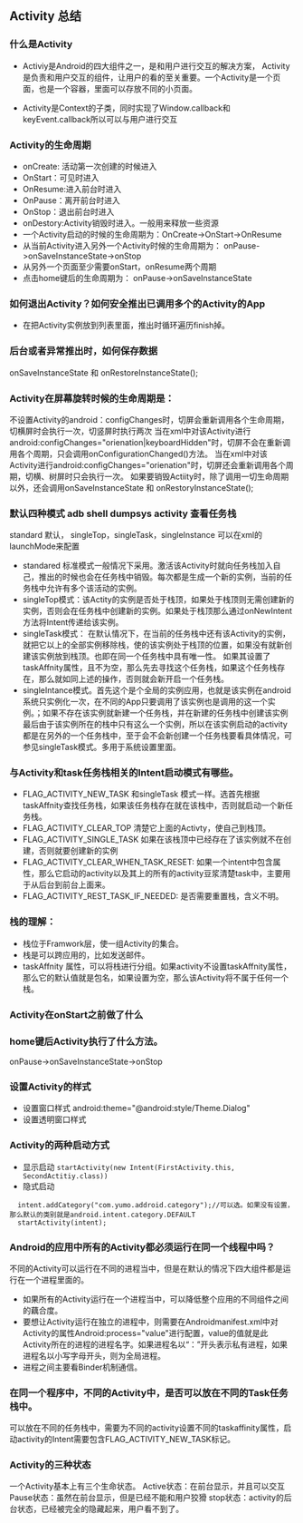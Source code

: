 ## Activity 总结

### 什么是Activity

* Activiy是Android的四大组件之一，是和用户进行交互的解决方案，
  Activity是负责和用户交互的组件，让用户的看的至关重要。一个Activity是一个页面，也是一个容器，里面可以存放不同的小页面。
  
* Activity是Context的子类，同时实现了Window.callback和keyEvent.callback所以可以与用户进行交互
     
### Activity的生命周期

* onCreate: 活动第一次创建的时候进入
* OnStart：可见时进入
* OnResume:进入前台时进入
* OnPause：离开前台时进入
* OnStop：退出前台时进入
* onDestory:Activity销毁时进入。一般用来释放一些资源
* 一个Activity启动的时候的生命周期为：OnCreate->OnStart->OnResume
* 从当前Activity进入另外一个Activity时候的生命周期为：
onPause->onSaveInstanceState->onStop
* 从另外一个页面至少需要onStart，onResume两个周期
* 点击home键后的生命周期为：
onPause->onSaveInstanceState


### 如何退出Activity？如何安全推出已调用多个的Activity的App
* 在把Activity实例放到列表里面，推出时循环遍历finish掉。

### 后台或者异常推出时，如何保存数据
onSaveInstanceState 和 onRestoreInstanceState();
### Activity在屏幕旋转时候的生命周期是：
不设置Activity的android：configChanges时，切屏会重新调用各个生命周期，切横屏时会执行一次，切竖屏时执行两次
当在xml中对该Activity进行android:configChanges="orienation|keyboardHidden"时，切屏不会在重新调用各个周期，只会调用onConfigurationChanged()方法。
当在xml中对该Activity进行android:configChanges="orienation"时，切屏还会重新调用各个周期，切横、树屏时只会执行一次。
如果要销毁Actiity时，除了调用一切生命周期以外，还会调用onSaveInstanceState 和 onRestoryInstanceState();
### 默认四种模式 adb shell dumpsys activity 查看任务栈
standard 默认， singleTop，singleTask，singleInstance  可以在xml的launchMode来配置

* standared 标准模式一般情况下采用。激活该Activity时就向任务栈加入自己，推出的时候也会在任务栈中销毁。每次都是生成一个新的实例，当前的任务栈中允许有多个该活动的实例。
* singleTop模式：该Actity的实例是否处于栈顶，如果处于栈顶则无需创建新的实例，否则会在任务栈中创建新的实例。如果处于栈顶那么通过onNewIntent方法将Intent传递给该实例。
* singleTask模式： 在默认情况下，在当前的任务栈中还有该Activity的实例，就把它以上的全部实例移除栈，使的该实例处于栈顶的位置，如果没有就新创建该实例放到栈顶。也即在同一个任务栈中具有唯一性。
                               如果其设置了taskAffnity属性，且不为空，那么先去寻找这个任务栈，如果这个任务栈存在，那么就如同上述的操作，否则就会新开启一个任务栈。
* singleIntance模式。首先这个是个全局的实例应用，也就是该实例在android系统只实例化一次，在不同的App只要调用了该实例也是调用的这一个实例。；如果不存在该实例就新建一个任务栈，并在新建的任务栈中创建该实例最后由于该实例所在的栈中只有这么一个实例，所以在该实例启动的activity都是在另外的一个任务栈中，至于会不会新创建一个任务栈要看具体情况，可参见singleTask模式。多用于系统设置里面。
### 与Activity和task任务栈相关的Intent启动模式有哪些。
* FLAG_ACTIVITY_NEW_TASK 和singleTask 模式一样。选首先根据taskAffnity查找任务栈，如果该任务栈存在就在该栈中，否则就启动一个新任务栈。
* FLAG_ACTIVITY_CLEAR_TOP 清楚它上面的Activty，使自己到栈顶。
* FLAG_ACTIVITY_SINGLE_TASK 如果在该栈顶中已经存在了该实例就不在创建，否则就要创建新的实例
* FLAG_ACTIVITY_CLEAR_WHEN_TASK_RESET: 如果一个intent中包含属性，那么它启动的activity以及其上的所有的activity豆浆清楚task中，主要用于从后台到前台上面来。
* FLAG_ACTIVITY_REST_TASK_IF_NEEDED: 是否需要重置栈，含义不明。
### 栈的理解：
 * 栈位于Framwork层，使一组Activity的集合。
 * 栈是可以跨应用的，比如发送邮件。
 * taskAffnity 属性，可以将栈进行分组。如果activity不设置taskAffnity属性，那么它的默认值就是包名，如果设置为空，那么该Activity将不属于任何一个栈。
### Activity在onStart之前做了什么

### home键后Activity执行了什么方法。
  onPause->onSaveInstanceState->onStop
### 设置Activity的样式

  * 设置窗口样式
   android:theme="@android:style/Theme.Dialog"
  * 设置透明窗口样式
  
### Activity的两种启动方式
* 显示启动
  `startActivity(new Intent(FirstActivity.this, SecondActitiy.class))`
* 隐式启动
  
```Intent intent ＝ new Intent("com.yumo.android.intentstart");
  intent.addCategory("com.yumo.addroid.category");//可以选。如果没有设置，那么默认的类别就是android.intent.category.DEFAULT
  startActivity(intent);
```
### Android的应用中所有的Activity都必须运行在同一个线程中吗？
不同的Activity可以运行在不同的进程当中，但是在默认的情况下四大组件都是运行在一个进程里面的。

* 如果所有的Activity运行在一个进程当中，可以降低整个应用的不同组件之间的藕合度。
* 要想让Activity运行在独立的进程中，则需要在Androidmanifest.xml中对Activity的属性Android:process="value"进行配置，value的值就是此Activity所在的进程的进程名字。如果进程名以“：”开头表示私有进程，如果进程名以小写字母开头，则为全局进程。
* 进程之间主要看Binder机制通信。
### 在同一个程序中，不同的Activity中，是否可以放在不同的Task任务栈中。

可以放在不同的任务栈中，需要为不同的activity设置不同的taskaffinity属性，启动activity的Intent需要包含FLAG_ACTIVITY_NEW_TASK标记。
### Activity的三种状态

一个Activity基本上有三个生命状态。
Active状态：在前台显示，并且可以交互
Pause状态：虽然在前台显示，但是已经不能和用户狡猾
stop状态：activity的后台状态，已经被完全的隐藏起来，用户看不到了。

































